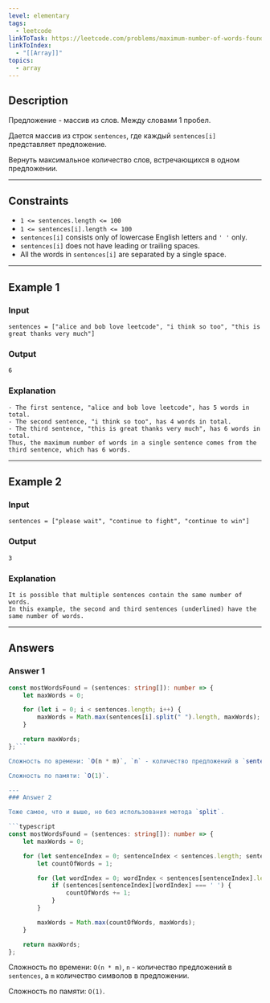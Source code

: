 ```yaml
---
level: elementary
tags:
  - leetcode
linkToTask: https://leetcode.com/problems/maximum-number-of-words-found-in-sentences/description/
linkToIndex:
  - "[[Array]]"
topics:
  - array
---
```

## Description

Предложение - массив из слов. Между словами 1 пробел.

Дается массив из строк `sentences`, где каждый `sentences[i]` представляет предложение.

Вернуть максимальное количество слов, встречающихся в одном предложении.

---
## Constraints

- `1 <= sentences.length <= 100`
- `1 <= sentences[i].length <= 100`
- `sentences[i]` consists only of lowercase English letters and `' '` only.
- `sentences[i]` does not have leading or trailing spaces.
- All the words in `sentences[i]` are separated by a single space.

---
## Example 1

### Input

```
sentences = ["alice and bob love leetcode", "i think so too", "this is great thanks very much"]
```
### Output

```
6
```
### Explanation

```
- The first sentence, "alice and bob love leetcode", has 5 words in total.
- The second sentence, "i think so too", has 4 words in total.
- The third sentence, "this is great thanks very much", has 6 words in total.
Thus, the maximum number of words in a single sentence comes from the third sentence, which has 6 words.
```

---
## Example 2

### Input

```
sentences = ["please wait", "continue to fight", "continue to win"]
```
### Output

```
3
```
### Explanation

```
It is possible that multiple sentences contain the same number of words. 
In this example, the second and third sentences (underlined) have the same number of words.
```

---
## Answers

### Answer 1

```typescript
const mostWordsFound = (sentences: string[]): number => {
    let maxWords = 0;

    for (let i = 0; i < sentences.length; i++) {
        maxWords = Math.max(sentences[i].split(" ").length, maxWords);
    }

    return maxWords;
};```

Сложность по времени: `O(n * m)`, `n` - количество предложений в `sentences`, а `m` количество символов в предложении.

Сложность по памяти: `O(1)`.

---
### Answer 2

Тоже самое, что и выше, но без использования метода `split`.

```typescript
const mostWordsFound = (sentences: string[]): number => {
    let maxWords = 0;

    for (let sentenceIndex = 0; sentenceIndex < sentences.length; sentenceIndex++) {
        let countOfWords = 1;

        for (let wordIndex = 0; wordIndex < sentences[sentenceIndex].length; wordIndex++) {
            if (sentences[sentenceIndex][wordIndex] === ' ') {
                countOfWords += 1;
            }
        }

        maxWords = Math.max(countOfWords, maxWords);
    }

    return maxWords;
};
```

Сложность по времени: `O(n * m)`, `n` - количество предложений в `sentences`, а `m` количество символов в предложении.

Сложность по памяти: `O(1)`.

